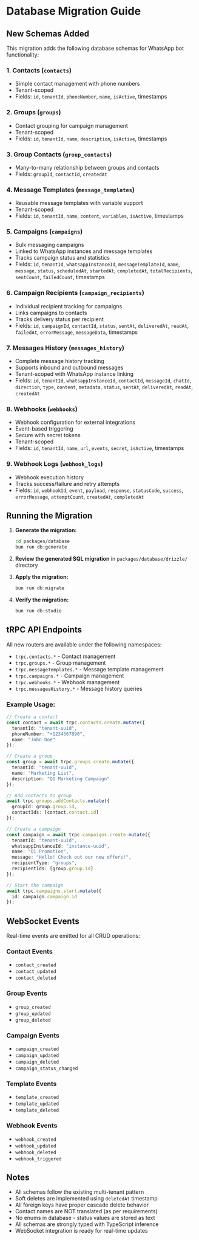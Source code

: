 # Database Migration Guide

## New Schemas Added

This migration adds the following database schemas for WhatsApp bot functionality:

### 1. **Contacts** (`contacts`)
- Simple contact management with phone numbers
- Tenant-scoped
- Fields: `id`, `tenantId`, `phoneNumber`, `name`, `isActive`, timestamps

### 2. **Groups** (`groups`)
- Contact grouping for campaign management
- Tenant-scoped
- Fields: `id`, `tenantId`, `name`, `description`, `isActive`, timestamps

### 3. **Group Contacts** (`group_contacts`)
- Many-to-many relationship between groups and contacts
- Fields: `groupId`, `contactId`, `createdAt`

### 4. **Message Templates** (`message_templates`)
- Reusable message templates with variable support
- Tenant-scoped
- Fields: `id`, `tenantId`, `name`, `content`, `variables`, `isActive`, timestamps

### 5. **Campaigns** (`campaigns`)
- Bulk messaging campaigns
- Linked to WhatsApp instances and message templates
- Tracks campaign status and statistics
- Fields: `id`, `tenantId`, `whatsappInstanceId`, `messageTemplateId`, `name`, `message`, `status`, `scheduledAt`, `startedAt`, `completedAt`, `totalRecipients`, `sentCount`, `failedCount`, timestamps

### 6. **Campaign Recipients** (`campaign_recipients`)
- Individual recipient tracking for campaigns
- Links campaigns to contacts
- Tracks delivery status per recipient
- Fields: `id`, `campaignId`, `contactId`, `status`, `sentAt`, `deliveredAt`, `readAt`, `failedAt`, `errorMessage`, `messageData`, timestamps

### 7. **Messages History** (`messages_history`)
- Complete message history tracking
- Supports inbound and outbound messages
- Tenant-scoped with WhatsApp instance linking
- Fields: `id`, `tenantId`, `whatsappInstanceId`, `contactId`, `messageId`, `chatId`, `direction`, `type`, `content`, `metadata`, `status`, `sentAt`, `deliveredAt`, `readAt`, `createdAt`

### 8. **Webhooks** (`webhooks`)
- Webhook configuration for external integrations
- Event-based triggering
- Secure with secret tokens
- Tenant-scoped
- Fields: `id`, `tenantId`, `name`, `url`, `events`, `secret`, `isActive`, timestamps

### 9. **Webhook Logs** (`webhook_logs`)
- Webhook execution history
- Tracks success/failure and retry attempts
- Fields: `id`, `webhookId`, `event`, `payload`, `response`, `statusCode`, `success`, `errorMessage`, `attemptCount`, `createdAt`, `completedAt`

## Running the Migration

1. **Generate the migration:**
   ```bash
   cd packages/database
   bun run db:generate
   ```

2. **Review the generated SQL migration** in `packages/database/drizzle/` directory

3. **Apply the migration:**
   ```bash
   bun run db:migrate
   ```

4. **Verify the migration:**
   ```bash
   bun run db:studio
   ```

## tRPC API Endpoints

All new routers are available under the following namespaces:

- `trpc.contacts.*` - Contact management
- `trpc.groups.*` - Group management
- `trpc.messageTemplates.*` - Message template management
- `trpc.campaigns.*` - Campaign management
- `trpc.webhooks.*` - Webhook management
- `trpc.messagesHistory.*` - Message history queries

### Example Usage:

```typescript
// Create a contact
const contact = await trpc.contacts.create.mutate({
  tenantId: "tenant-uuid",
  phoneNumber: "+1234567890",
  name: "John Doe"
});

// Create a group
const group = await trpc.groups.create.mutate({
  tenantId: "tenant-uuid",
  name: "Marketing List",
  description: "Q1 Marketing Campaign"
});

// Add contacts to group
await trpc.groups.addContacts.mutate({
  groupId: group.group.id,
  contactIds: [contact.contact.id]
});

// Create a campaign
const campaign = await trpc.campaigns.create.mutate({
  tenantId: "tenant-uuid",
  whatsappInstanceId: "instance-uuid",
  name: "Q1 Promotion",
  message: "Hello! Check out our new offers!",
  recipientType: "groups",
  recipientIds: [group.group.id]
});

// Start the campaign
await trpc.campaigns.start.mutate({
  id: campaign.campaign.id
});
```

## WebSocket Events

Real-time events are emitted for all CRUD operations:

### Contact Events
- `contact_created`
- `contact_updated`
- `contact_deleted`

### Group Events
- `group_created`
- `group_updated`
- `group_deleted`

### Campaign Events
- `campaign_created`
- `campaign_updated`
- `campaign_deleted`
- `campaign_status_changed`

### Template Events
- `template_created`
- `template_updated`
- `template_deleted`

### Webhook Events
- `webhook_created`
- `webhook_updated`
- `webhook_deleted`
- `webhook_triggered`

## Notes

- All schemas follow the existing multi-tenant pattern
- Soft deletes are implemented using `deletedAt` timestamp
- All foreign keys have proper cascade delete behavior
- Contact names are NOT translated (as per requirements)
- No enums in database - status values are stored as text
- All schemas are strongly typed with TypeScript inference
- WebSocket integration is ready for real-time updates
